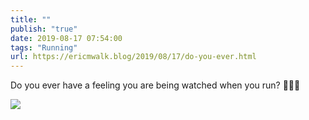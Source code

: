 ```yaml
---
title: ""
publish: "true"
date: 2019-08-17 07:54:00
tags: "Running"
url: https://ericmwalk.blog/2019/08/17/do-you-ever.html
---
```


Do you ever have a feeling you are being watched when you run? 🦌🏃‍♂️

![](https://ericmwalk.blog/uploads/2022/66bc5e61e7.jpg)